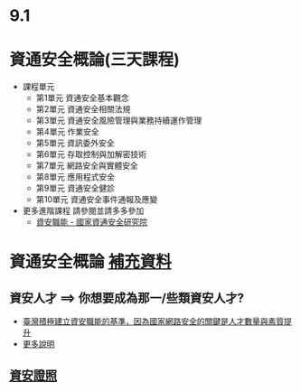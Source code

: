 # 9.1

# 資通安全概論(三天課程)
- 課程單元
  - 第1單元 資通安全基本觀念
  - 第2單元 資通安全相關法規
  - 第3單元 資通安全風險管理與業務持續運作管理
  - 第4單元 作業安全
  - 第5單元 資訊委外安全
  - 第6單元 存取控制與加解密技術
  - 第7單元 網路安全與實體安全
  - 第8單元 應用程式安全
  - 第9單元 資通安全健診
  - 第10單元 資通安全事件通報及應變
- 更多進階課程 請參閱並請多多參加
  - [資安職能 - 國家資通安全研究院](https://ctts.nics.nat.gov.tw/about/Training) 

# 資通安全概論 [補充資料](./supplement)

## 資安人才 ==> 你想要成為那一/些類資安人才?
- [臺灣積極建立資安職能的基準，因為國家網路安全的關鍵是人才數量與素質提升](https://www.ithome.com.tw/news/156757)
- [更多說明](./資安人才職能.md) 


## [資安證照](./證照)
